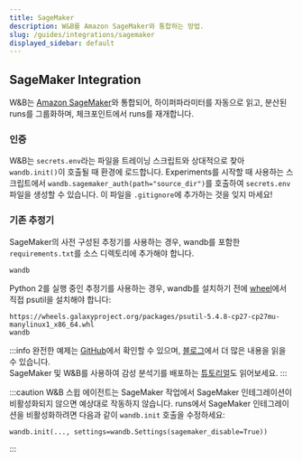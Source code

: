 ```yaml
---
title: SageMaker
description: W&B를 Amazon SageMaker와 통합하는 방법.
slug: /guides/integrations/sagemaker
displayed_sidebar: default
---
```


## SageMaker Integration

W&B는 [Amazon SageMaker](https://aws.amazon.com/sagemaker/)와 통합되어, 하이퍼파라미터를 자동으로 읽고, 분산된 runs를 그룹화하며, 체크포인트에서 runs를 재개합니다.

### 인증

W&B는 `secrets.env`라는 파일을 트레이닝 스크립트와 상대적으로 찾아 `wandb.init()`이 호출될 때 환경에 로드합니다. Experiments를 시작할 때 사용하는 스크립트에서 `wandb.sagemaker_auth(path="source_dir")`를 호출하여 `secrets.env` 파일을 생성할 수 있습니다. 이 파일을 `.gitignore`에 추가하는 것을 잊지 마세요!

### 기존 추정기

SageMaker의 사전 구성된 추정기를 사용하는 경우, wandb를 포함한 `requirements.txt`를 소스 디렉토리에 추가해야 합니다.

```
wandb
```

Python 2를 실행 중인 추정기를 사용하는 경우, wandb를 설치하기 전에 [wheel](https://pythonwheels.com)에서 직접 psutil을 설치해야 합니다:

```
https://wheels.galaxyproject.org/packages/psutil-5.4.8-cp27-cp27mu-manylinux1_x86_64.whl
wandb
```

:::info
완전한 예제는 [GitHub](https://github.com/wandb/examples/tree/master/examples/pytorch/pytorch-cifar10-sagemaker)에서 확인할 수 있으며, [블로그](https://wandb.ai/site/articles/running-sweeps-with-sagemaker)에서 더 많은 내용을 읽을 수 있습니다.\
SageMaker 및 W&B를 사용하여 감성 분석기를 배포하는 [튜토리얼](https://wandb.ai/authors/sagemaker/reports/Deploy-Sentiment-Analyzer-Using-SageMaker-and-W-B--VmlldzoxODA1ODE)도 읽어보세요.
:::

:::caution
W&B 스윕 에이전트는 SageMaker 작업에서 SageMaker 인테그레이션이 비활성화되지 않으면 예상대로 작동하지 않습니다. runs에서 SageMaker 인테그레이션을 비활성화하려면 다음과 같이 `wandb.init` 호출을 수정하세요:

```
wandb.init(..., settings=wandb.Settings(sagemaker_disable=True))
```
:::